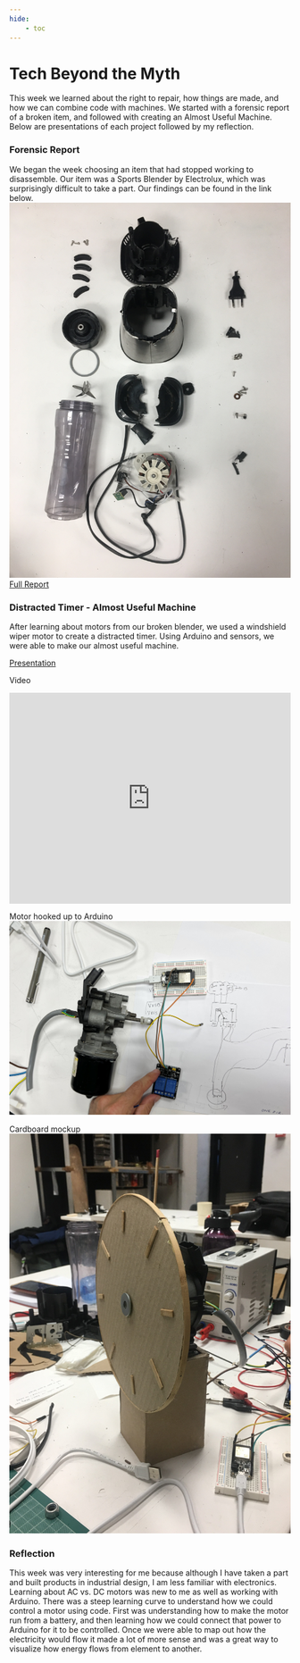 ```yaml
---
hide:
    - toc
---
```


# Tech Beyond the Myth

This week we learned about the right to repair, how things are made, and how we can combine code with machines. We started with a forensic report of a broken item, and followed with creating an Almost Useful Machine. Below are presentations of each project followed by my reflection. 

### Forensic Report

We began the week choosing an item that had stopped working to disassemble. Our item was a Sports Blender by Electrolux, which was surprisingly difficult to take a part. Our findings can be found in the link below.
![FReport.JPG](../images/1Term/6_TechBeyondMyth/FReport.JPG)
[Full Report](https://hackmd.io/s/HJBEvhPBo)


### Distracted Timer - Almost Useful Machine

After learning about motors from our broken blender, we used a windshield wiper motor to create a distracted timer. Using Arduino and sensors, we were able to make our almost useful machine. 

[Presentation](https://www.canva.com/design/DAFSGssYzEA/FqJPNQMS33QH5i-fKP5DVg/view?utm_content=DAFSGssYzEA&utm_campaign=designshare&utm_medium=link&utm_source=viewer)

Video
<div style="padding:75% 0 0 0;position:relative;"><iframe src="https://player.vimeo.com/video/775568171?h=7fd4306a9c&amp;badge=0&amp;autopause=0&amp;player_id=0&amp;app_id=58479" frameborder="0" allow="autoplay; fullscreen; picture-in-picture" allowfullscreen style="position:absolute;top:0;left:0;width:100%;height:100%;" title="DistractedTimer.mp4"></iframe></div><script src="https://player.vimeo.com/api/player.js"></script>

Motor hooked up to Arduino 
![Motor.JPG](../images/1Term/6_TechBeyondMyth/Motor.JPG)

Cardboard mockup
![ClockProto.jpg](../images/1Term/6_TechBeyondMyth/ClockProto.jpg)

### Reflection

This week was very interesting for me because although I have taken a part and built products in industrial design, I am less familiar with electronics. Learning about AC vs. DC motors was new to me as well as working with Arduino. There was a steep learning curve to understand how we could control a motor using code. First was understanding how to make the motor run from a battery, and then learning how we could connect that power to Arduino for it to be controlled. Once we were able to map out how the electricity would flow it made a lot of more sense and was a great way to visualize how energy flows from element to another. 

